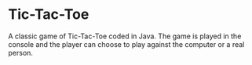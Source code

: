 # Tic-Tac-Toe
A classic game of Tic-Tac-Toe coded in Java. The game is played in the console and the player can choose to play against the computer or a real person. 
